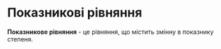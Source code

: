 # Показникові рівняння

<b>Показникове рівняння</b> - це рівняння, що містить змінну в показнику степеня.